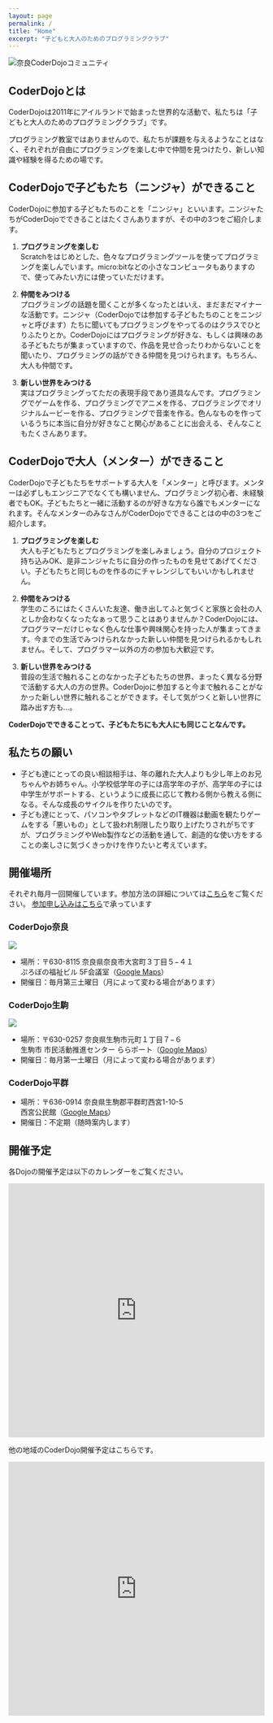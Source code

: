 ```yaml
---
layout: page
permalink: /
title: "Home"
excerpt: "子どもと大人のためのプログラミングクラブ"
---
```

![奈良CoderDojoコミュニティ](/assets/images/OGP/default.png)
## CoderDojoとは
CoderDojoは2011年にアイルランドで始まった世界的な活動で、私たちは「子どもと大人のためのプログラミングクラブ」です。

プログラミング教室ではありませんので、私たちが課題を与えるようなことはなく、それぞれが自由にプログラミングを楽しむ中で仲間を見つけたり、新しい知識や経験を得るための場です。

## CoderDojoで子どもたち（ニンジャ）ができること
CoderDojoに参加する子どもたちのことを「ニンジャ」といいます。ニンジャたちがCoderDojoでできることはたくさんありますが、その中の3つをご紹介します。

1. **プログラミングを楽しむ**  
Scratchをはじめとした、色々なプログラミングツールを使ってプログラミングを楽しんでいます。micro:bitなどの小さなコンピュータもありますので、使ってみたい方には使っていただけます。

2. **仲間をみつける**  
プログラミングの話題を聞くことが多くなったとはいえ、まだまだマイナーな活動です。ニンジャ（CoderDojoでは参加する子どもたちのことをニンジャと呼びます）たちに聞いてもプログラミングをやってるのはクラスでひとりふたりとか。CoderDojoにはプログラミングが好きな、もしくは興味のある子どもたちが集まっていますので、作品を見せ合ったりわからないことを聞いたり、プログラミングの話ができる仲間を見つけられます。もちろん、大人も仲間です。

3. **新しい世界をみつける**  
実はプログラミングってただの表現手段であり道具なんです。プログラミングでゲームを作る、プログラミングでアニメを作る、プログラミングでオリジナルムービーを作る、プログラミングで音楽を作る。色んなものを作っているうちに本当に自分が好きなこと関心があることに出会える、そんなこともたくさんあります。

## CoderDojoで大人（メンター）ができること
CoderDojoで子どもたちをサポートする大人を「メンター」と呼びます。メンターは必ずしもエンジニアでなくても構いません、プログラミング初心者、未経験者でもOK。子どもたちと一緒に活動するのが好きな方なら誰でもメンターになれます。そんなメンターのみなさんがCoderDojoでできることはの中の3つをご紹介します。

1. **プログラミングを楽しむ**  
大人も子どもたちとプログラミングを楽しみましょう。自分のプロジェクト持ち込みOK、是非ニンジャたちに自分の作ったものを見せてあげてください。子どもたちと同じものを作るのにチャレンジしてもいいかもしれません。

2. **仲間をみつける**  
学生のころにはたくさんいた友達、働き出してふと気づくと家族と会社の人としか会わなくなったなぁって思うことはありませんか？CoderDojoには、プログラマーだけじゃなく色んな仕事や興味関心を持った人が集まってきます。今までの生活でみつけられなかった新しい仲間を見つけられるかもしれません。そして、プログラマー以外の方の参加も大歓迎です。

3. **新しい世界をみつける**  
普段の生活で触れることのなかった子どもたちの世界、まったく異なる分野で活動する大人の方の世界。CoderDojoに参加すると今まで触れることがなかった新しい世界に触れることができます。そして気がつくと新しい世界に踏み出す方も...。

**CoderDojoでできることって、子どもたちにも大人にも同じことなんです。**
## 私たちの願い
- 子ども達にとっての良い相談相手は、年の離れた大人よりも少し年上のお兄ちゃんやお姉ちゃん。小学校低学年の子には高学年の子が、高学年の子には中学生がサポートする、というように成長に応じて教わる側から教える側になる。そんな成長のサイクルを作りたいのです。
- 子ども達にとって、パソコンやタブレットなどのIT機器は動画を観たりゲームをする「悪いもの」として扱われ制限したり取り上げたりされがちですが、プログラミングやWeb製作などの活動を通して、創造的な使い方をすることの楽しさに気づくきっかけを作りたいと考えています。

## 開催場所
それぞれ毎月一回開催しています。参加方法の詳細については[こちら](/join/)をご覧ください。
[参加申し込みはこちら](https://coderdojo-nara-ikoma.connpass.com/)で承っています

### CoderDojo奈良
![](/assets/images/icon/NARA_black_white.png)
- 場所：〒630-8115 奈良県奈良市大宮町３丁目５−４１<br>ぷろぼの福祉ビル 5F会議室（[Google Maps](https://goo.gl/maps/6o8AhhvTSzvU7APi7)）
- 開催日：毎月第三土曜日（月によって変わる場合があります）

### CoderDojo生駒
![](/assets/images/icon/IKOMA_green.png)
- 場所：〒630-0257 奈良県生駒市元町１丁目７−６<br>生駒市 市民活動推進センター ららポート（[Google Maps](https://goo.gl/maps/6SxZnQfwDqD6YhH19)）
- 開催日：毎月第一土曜日（月によって変わる場合があります）

### CoderDojo平群
- 場所：〒636-0914 奈良県生駒郡平群町西宮1-10-5<br>西宮公民館（[Google Maps](https://goo.gl/maps/9TKYdTLaxtKgNv9p9)）
- 開催日：不定期（随時案内します）


## 開催予定
各Dojoの開催予定は以下のカレンダーをご覧ください。
<iframe src="https://calendar.google.com/calendar/b/2/embed?showTitle=0&amp;showNav=0&amp;showDate=0&amp;showPrint=0&amp;showTabs=0&amp;showCalendars=0&amp;mode=AGENDA&amp;height=600&amp;wkst=1&amp;bgcolor=%23FFFFFF&amp;src=nara.jp%40coderdojo.com&amp;color=%231B887A&amp;ctz=Asia%2FTokyo" style="border-width:0" width="100%" height="500" frameborder="0" scrolling="no"></iframe>

他の地域のCoderDojo開催予定はこちらです。
<iframe src="https://calendar.google.com/calendar/embed?showTitle=0&amp;showDate=0&amp;showPrint=0&amp;showTabs=0&amp;showCalendars=0&amp;showTz=0&amp;height=600&amp;wkst=1&amp;bgcolor=%23FFFFFF&amp;src=0ap865g5sqqktm38hjci4g8d44%40group.calendar.google.com&amp;color=%23865A5A&amp;ctz=Asia%2FTokyo" style="border-width:0" width="100%" height="500" frameborder="0" scrolling="no"></iframe>
